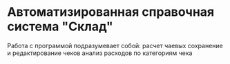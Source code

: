 # Автоматизированная справочная система "Склад"
Работа с программой подразумевает собой:
расчет чаевых
сохранение и редактирование чеков
анализ расходов по категориям чека
